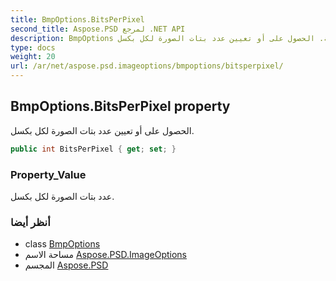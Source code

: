 ```yaml
---
title: BmpOptions.BitsPerPixel
second_title: Aspose.PSD لمرجع .NET API
description: BmpOptions ملكية. الحصول على أو تعيين عدد بتات الصورة لكل بكسل.
type: docs
weight: 20
url: /ar/net/aspose.psd.imageoptions/bmpoptions/bitsperpixel/
---
```

## BmpOptions.BitsPerPixel property

الحصول على أو تعيين عدد بتات الصورة لكل بكسل.

```csharp
public int BitsPerPixel { get; set; }
```

### Property_Value

عدد بتات الصورة لكل بكسل.

### أنظر أيضا

* class [BmpOptions](../)
* مساحة الاسم [Aspose.PSD.ImageOptions](../../bmpoptions/)
* المجسم [Aspose.PSD](../../../)


